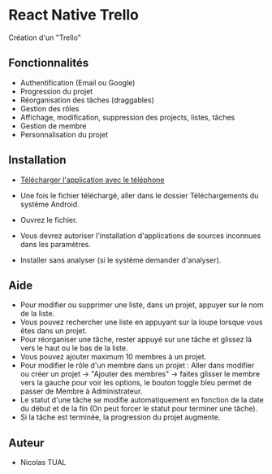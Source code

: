# React Native Trello

Création d'un "Trello"

## Fonctionnalités

- Authentification (Email ou Google)
- Progression du projet
- Réorganisation des tâches (draggables)
- Gestion des rôles
- Affichage, modification, suppression des projects, listes, tâches
- Gestion de membre
- Personnalisation du projet

## Installation

- [Télécharger l'application avec le téléphone](https://mega.nz/file/lEd2EbTD#TYHAK9MQ-VwL1S8V3G7zdkqqyBZwH3XZ6dov1DI-bt0)

- Une fois le fichier téléchargé, aller dans le dossier Téléchargements du système Android.
- Ouvrez le fichier.
- Vous devrez autoriser l'installation d'applications de sources inconnues dans les paramètres.
- Installer sans analyser (si le système demander d'analyser).

## Aide

- Pour modifier ou supprimer une liste, dans un projet, appuyer sur le nom de la liste.
- Vous pouvez rechercher une liste en appuyant sur la loupe lorsque vous êtes dans un projet.
- Pour réorganiser une tâche, rester appuyé sur une tâche et glissez là vers le haut ou le bas de la liste.
- Vous pouvez ajouter maximum 10 membres à un projet.
- Pour modifier le rôle d'un membre dans un projet : Aller dans modifier ou créer un projet -> "Ajouter des membres" -> faites glisser le membre vers la gauche pour voir les options, le bouton toggle bleu permet de passer de Membre à Administrateur.
- Le statut d'une tâche se modifie automatiquement en fonction de la date du début et de la fin (On peut forcer le statut pour terminer une tâche).
- Si la tâche est terminée, la progression du projet augmente.

## Auteur

- Nicolas TUAL

